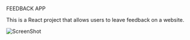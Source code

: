 FEEDBACK APP

This is a React project that allows users to leave feedback on a website.

![ScreenShot](/images/capture.png)
